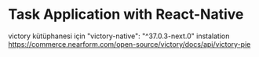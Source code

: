 # Task Application with React-Native










victory kütüphanesi için 
 "victory-native": "^37.0.3-next.0" instalation
https://commerce.nearform.com/open-source/victory/docs/api/victory-pie